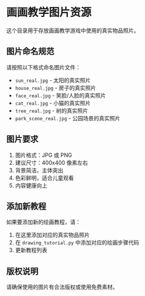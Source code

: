 # 画画教学图片资源

这个目录用于存放画画教学游戏中使用的真实物品照片。

## 图片命名规范

请按照以下格式命名图片文件：
- `sun_real.jpg` - 太阳的真实照片
- `house_real.jpg` - 房子的真实照片
- `face_real.jpg` - 笑脸/人脸的真实照片
- `cat_real.jpg` - 小猫的真实照片
- `tree_real.jpg` - 树的真实照片
- `park_scene_real.jpg` - 公园场景的真实照片

## 图片要求

1. 图片格式：JPG 或 PNG
2. 建议尺寸：400x400 像素左右
3. 背景简洁，主体突出
4. 色彩鲜明，适合儿童观看
5. 内容健康向上

## 添加新教程

如果要添加新的绘画教程，请：
1. 在这里添加对应的真实物品照片
2. 在 `drawing_tutorial.py` 中添加对应的绘画步骤代码
3. 更新教程列表

## 版权说明

请确保使用的图片有合法版权或使用免费素材。